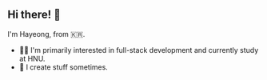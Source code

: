 ## Hi there! 👋
I'm Hayeong, from 🇰🇷.
- 💁🏻 I'm primarily interested in full-stack development and currently study at HNU.
- 💩 I create stuff sometimes.
